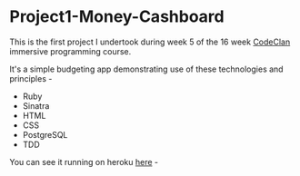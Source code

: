# Project1-Money-Cashboard

This is the first project I undertook during week 5 of the 16 week [CodeClan](http://www.codeclan.com) immersive programming course.

It's a simple budgeting app demonstrating use of these technologies and principles -

- Ruby
- Sinatra
- HTML
- CSS
- PostgreSQL
- TDD

You can see it running on heroku [here](https://glacial-scrubland-75610.herokuapp.com/transactions) -
